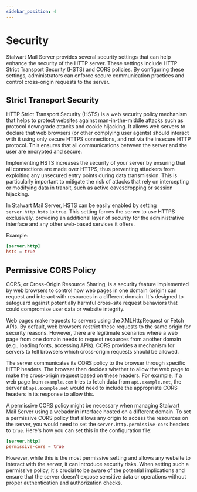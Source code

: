 ```yaml
---
sidebar_position: 4
---
```


# Security

Stalwart Mail Server provides several security settings that can help enhance the security of the HTTP server. These settings include HTTP Strict Transport Security (HSTS) and CORS policies. By configuring these settings, administrators can enforce secure communication practices and control cross-origin requests to the server.

## Strict Transport Security

HTTP Strict Transport Security (HSTS) is a web security policy mechanism that helps to protect websites against man-in-the-middle attacks such as protocol downgrade attacks and cookie hijacking. It allows web servers to declare that web browsers (or other complying user agents) should interact with it using only secure HTTPS connections, and not via the insecure HTTP protocol. This ensures that all communications between the server and the user are encrypted and secure.

Implementing HSTS increases the security of your server by ensuring that all connections are made over HTTPS, thus preventing attackers from exploiting any unsecured entry points during data transmission. This is particularly important to mitigate the risk of attacks that rely on intercepting or modifying data in transit, such as active eavesdropping or session hijacking.

In Stalwart Mail Server, HSTS can be easily enabled by setting `server.http.hsts` to `true`. This setting forces the server to use HTTPS exclusively, providing an additional layer of security for the administrative interface and any other web-based services it offers.

Example:

```toml
[server.http]
hsts = true
```

## Permissive CORS Policy

CORS, or Cross-Origin Resource Sharing, is a security feature implemented by web browsers to control how web pages in one domain (origin) can request and interact with resources in a different domain. It's designed to safeguard against potentially harmful cross-site request behaviors that could compromise user data or website integrity.

Web pages make requests to servers using the XMLHttpRequest or Fetch APIs. By default, web browsers restrict these requests to the same origin for security reasons. However, there are legitimate scenarios where a web page from one domain needs to request resources from another domain (e.g., loading fonts, accessing APIs). CORS provides a mechanism for servers to tell browsers which cross-origin requests should be allowed.

The server communicates its CORS policy to the browser through specific HTTP headers. The browser then decides whether to allow the web page to make the cross-origin request based on these headers. For example, if a web page from `example.com` tries to fetch data from `api.example.net`, the server at `api.example.net` would need to include the appropriate CORS headers in its response to allow this.

A permissive CORS policy might be necessary when managing Stalwart Mail Server using a webadmin interface hosted on a different domain. To set a permissive CORS policy that allows any origin to access the resources on the server, you would need to set the `server.http.permissive-cors` headers to `true`. Here's how you can set this in the configuration file:

```toml
[server.http]
permissive-cors = true
```

However, while this is the most permissive setting and allows any website to interact with the server, it can introduce security risks. When setting such a permissive policy, it's crucial to be aware of the potential implications and ensure that the server doesn't expose sensitive data or operations without proper authentication and authorization checks.
